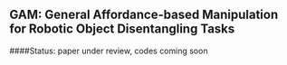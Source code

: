 ## GAM: General Affordance-based Manipulation for Robotic Object Disentangling Tasks

####Status: paper under review, codes coming soon
